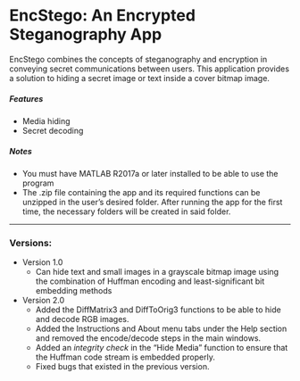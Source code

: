 # EncStego: An Encrypted Steganography App
EncStego combines the concepts of steganography and encryption in conveying 
secret communications between users. This application provides a solution to
hiding a secret image or text inside a cover bitmap image.

##### Features
* Media hiding
* Secret decoding

##### Notes  
* You must have MATLAB R2017a or later installed to be able to use the program
* The .zip file containing the app and its required functions can be unzipped in the
user’s desired folder. After running the app for the first time, the necessary folders
will be created in said folder.
___________________________________________
### Versions:
* Version 1.0
  * Can hide text and small images in a grayscale bitmap image using the combination of Huffman 
  encoding and least-significant bit embedding methods
* Version 2.0
  * Added the DiffMatrix3 and DiffToOrig3 functions to be able to hide and decode RGB images.
  * Added the Instructions and About menu tabs under the Help section and removed the encode/decode steps in the main windows.
  * Added an _integrity check_ in the “Hide Media” function to ensure that the Huffman code stream is embedded properly.
  * Fixed bugs that existed in the previous version.
